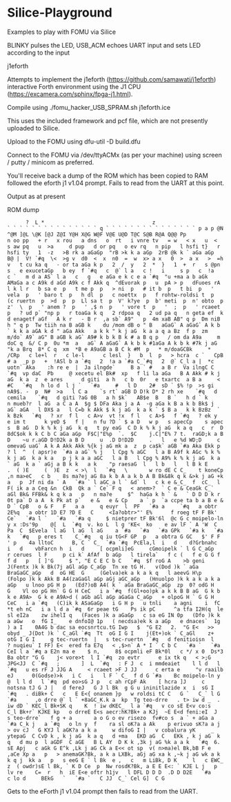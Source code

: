 # Silice-Playground

Examples to play with FOMU via Silice

BLINKY pulses the LED, 
USB_ACM echoes UART input and sets LED according to the input

j1eforth

Attempts to implement the j1eforth (https://github.com/samawati/j1eforth) interactive Forth environment using the J1 CPU (https://excamera.com/sphinx/fpga-j1.html).

Compile using ./fomu_hacker_USB_SPRAM.sh j1eforth.ice

This uses the included framework and pcf file, which are not presently uploaded to Silice.

Upload to the FOMU using dfu-util -D build.dfu


Connect to the FOMU via /dev/ttyACMx (as per your machine) using screen / putty / minicom as preferred.

You'll receive back a dump of the ROM which has been copied to RAM followed the eforth j1 v1.04 prompt. Fails to read from the UART at this point.

Output as at present

ROM dump

          ?  L *                                   z                                                                            ` ` ` ` ` ` ` ` ` ` ` ` ` ` ` q ` ` ` ` ` ` ` ` ` ` ` ` ` ` ` p a p @N ^@M ]@L \@K [@J Z@I Y@H X@G W@F V@E U@D T@C S@B R@A Q@@ Pp                                                                                                                                 n oo pp   + r   x rou   a dns   o  rt   i vnre tv   = w   < x   u  <    s aw pq   u  >a     d pup   d or pq   o ev rq   n pip   l hsfi t}   r hsfi ty   1  -z   >B rk a aGaGp  "rB >k k a aGp  2rB @k k ` aGa aGp  B@ |  V! `#q  \<  >g v  d0  <  x  n0  =  w  x> a x   0  >  a x   >  =h v   t cu ka q   - or ta aGa k p   2  /  y   2  *  }   1  +  r   s @pn   s   e exucetaGp   b ey  f `#q   c  @` l a   c !   i     s p   c  !a   c `   m d a AS` l a   c   g   e aGa e k c e a `#q  "u +ma a b aGk   AMaGa a c A9k d aGd A9k c f Akk q  ^dEvorak p   u  pA > p   dFuoes rA l k l r   b sa e  p   t me p  p   > ni  p   # it b  p   t bi  p   ' vela  p   ' baro t  p   h dl  p   c noettx  p   f rohtw-roldsi t  p  (c ruertn  p  >d  p  p  Ll sa t  p  V' k?ye  p  b' meti  p  n' obto  p  z'  \  p   ' anem ?  p   ' ,$ n  p   ' vore t  p   '  ;  p   ' rcaeet  p   ? ud p` "np p   r toaGa k q   2 rdpoa q   2 ud pa q   n geta ef  k  d enagetf aGf   A k r   - B r  ,a sb` A9"   p  4m xaB AB" q p  Dm niB h " q p  Tw tiih na B aGB k    du /mom dB o " B   aGaG` A aGaG` A k b ` k k a aGA k d " aGa Akk   a k k " k j aG  k a a q a Bz  f p  zm m/do` A9` aG" B aGB k aG` A9# k b k B k # a B q p   / om da A9a     m doC q  &/ C p  0u *m  a   aG` A aGaG` A k b k #1aGa A k b k #7k j aG "k a Brq  8* C q  xm  *B e A9aGB a B C k #M  p   * m/doaGCBk     *  /CRp   c le+l  r   c le-l      c lesl  }   b  l  p   > hcra  c `   CpB # a  _p p   +  !ASl b a `#q   2  !a a `#a C_`#q   2  @` C_l a |  *c uotn` Aka    :h re e  |  Ja ilngde`     B a ` #   a B r  Va ilngC C   `#q  vp daC  Pb     @ xecetu el Bk#  xp   f li la aGa   B A Akk # k j aG  k a  z  e ares      d giti  a h   c b  0r   e txartc  a B a     <  #C   `#q   h lo d  l j `   `#a     #   l D    2#  sD ` $% !p  >s gi nA9$. -  p  N#  >a   l C a    `s rt` aGB D D!k D* 2 rh xe    `#q   d cemila    `#q   d giti ?aG 0B   a h $k`   AB$e  B   B `   h d ` k     n mueb?r  l aG  a C a A  $g $ DFa Aka j a A  -g aGa k B a k b Bk$ j aG` aGA   l DX$ a   l C=b k Akk $ k j aG  k a k ` $ B a   k k BzBz  ` k Bzk   `#q   ? xr  f l   c A>v  vt !x  f l   c A>$   f `#q   ? ek y      e im t      k yeD $   f |   n fu ?D ` $ a D   w p   s apecCp    s apec s  B aG  D k % k j aG  k q   t py eaG  C D k % k j aG  k a q   c  r  D      8dC$ok k k C b C aGa aGp  F$C|"E%p  `.  $C    j.C|"E% 7 t.  raGD;k a B D    ~u r.aGD D!D2k a B D     u  .D D!D2D     .   l   e %d WD;D     c omevaG uaG` A k A Akk Akk %{k j aG mk a  z  p ca$k` aGB `#a Aka Ekk p   ? l  ^  ( apsr)e  `#a a aG` % j   l Cpg % aGC   l a B A9f k AGc % k % k j aG  k a k a   p j k a a aGC   l a B   l Cpg % A9% k % k j aG  k a ` aG  k a ` aGj a B k k   a k    "p raesaG  l   l b   l   l B k E       .  ( )E     (  )E  z  < >\  l   `#q   \       w ro dE C C_    t koneCp   ,n ma>eC   c b    8s ma?ej aG 8a k b A a k b A B Bk&8k q k &>k j aG +k a   p  Jf ni da ` A   `#a ` l aGC_a l ` &d` l   c k e &_C_  f  cC_  l F( ik a a Ceq &n  CkB  Qk a ` Ce` F q   < anem>?  ` C e & CeaGk C_` aGl Bk& FFBk& k q k a   p   n ma?e     $^  haGa k h ` &   ` D D D k r  0t pa` D a A  k Pk at p`   e &   e & Cp    a ` p  `a ccpe ta b a B e & D ` CpB   o & F   F   a a     q euyr  l  PF   `#a a     `#q   a obtr 2E%q   a obtr 1D E7 ?D E   C     <Ia?obtr>"' E%      f roeg tF F Bk' Ce`   `#a l `   `#a   `#a q     $ nietprer tF Bk'6l  @c G c moipelo-ln y x :Ds'9p    @[  L  `#q  v. ko L  l g 'KE<  ko    e av lF ` A 'W  C  Pa  C  $Evela  l aG  l aG  l aG    a `#a   `#a   `#a GPk   `#a k   `#a k   `#q   p eres t    C_`#q   q iu tG<F GP  p   a obtra G GC   $' F F ' p    4a lltoC      B, C ` C_  `#a `#q  PcEla,l  i   d    d?Grbnahc  i   d    vbFarcn h  i   d     [ ocpmli]eG     cGmoipelk ` l G C_aGp   r cerues  l F     p ci k` AfAf  b aGp   l tirela`   f c (   f e G G f     f d   p   [ ]'G     $ ", "E C E C b C   `#q  $f roG A    >b geni   J(Fentx )k k Bk(7j aGl aGp C_aGp  Tn xe tG H.   v(Dod )k ` aGa BraGaGC_aGp   d  oG HE  G     (Gelva)ek a k a k q   l aeevG H\p   (Folpo )k k Akk B A4(zaGaGl aGp aGj aGC_aGp   (Hnuolpo )k k a k a k a aGp   u lnoo pG H p   (Ed?)oB A4( k ` aGa BraGaGC_aGp  zp  0? odG H   G    Vl oo pG Hn` G G H CeC   i a `#q  f(Gl+oo)pk a k k B B aG  G k b k e A9A>  G k e A9A>d ( aGb aGl aGp aGaGa C_aGp   + olpoG H ` G G H CeC   i a `#q   (C)ik k ASaGaGp   i G H p   u tnli    a agni    i  fC      *t eh nC   i a l d a `#q  6r peae tG    Ps ik pC      ^a tfa I2H(q  le sl eI2a    zw ihelI q   (Faces )k a aGaGp   c sa eG IN 0p   (Dfo )k k a aGw   o  fG I_    e dnfoI@ 1p   ( necdsa)ek k a aGp   e dnaces`  1g ) a I    0A4G b dac sa eocsnrtcu.tG Iwp   $  "G E2   2.  "G E<   >> obyd _ J(Dot )k ` C_aGl `#q  Tt  oG I G I    j(Et+)ok ` C_aGl    z+ otG I G I     g tec-ruertn  |   s tec-ruertn  `#q   d fenitioisn  l     ? nuqieu` I FF) E<  ered fa E7q   < ,$>n` A * I ` C b C   `#a `   `#a CeI l a `#q a E2n ma e    $ n,     8$ ocpmli eF Bk*0l   c */ x 0  Ds*3     Ba obtr "G G    j< vore>t  l I `#q  zo evtr      e ix tk q   < >;G JPG<JJ  C `#q   ;       ]  L  `#q   : F J  c  i mmdeaiet    l l d   l `#q   u es rF J JJG A     < rcaeet >F J JJ      c erta e     "v raailb eJ      0(Godse)>k   i C   i   l F ` C_  f d G `#a    Bc moipelo-ln y @  l l d   l `#q  pd eo>sG J p   c ah rCpF Ak    [ hcra ]J     c notsna tJ G J |   d fereJ   G J l Bk  g G u ininitlazide x  i  sG I `#q   . diBk+ C   c   E E<{ onanem }p   w roldsi tC C   G `   C_` l G `#a      ,o drre @` l ` +8aGC_K.k a  kp  Tg teo-drre   . t> iw d _  . iw dD ` KEC_l Bk+SK q    K  ! iw dKEC_  l a `#q   v co sE E<v co:s  C_l Bk+r` KJKE kp   o drreE E<s aecr:hK?Bk+ a KJj  ~E E<d feni:eI  J  s teo-drre`   f g + a       a o G o ev risezo  fv#co s  a ` + aGa a `#a C_k j   a `#q   o ln y  f    ra sl oK?a a Ak    p erivuo sK?a a j     > ov cJ ` G KYJ l aGK?a a k a     w difoG I |   v cobalura yK     _ ytepaG  C CvD k , k j aG  k a q   d +ma   EKD aG  C   EKk , k j aG  k q   d mu p  l aGDF  C aGE   B L AY  D K k ,3k j aG %k a a k   `#q  6.  sE Apj   c aGk G E^k ,Lk j aG Ck a E<< ot sp  v( n>ma)el Bk,bB F e ,aCe Xp a   p   > anemaGK?Bk, a k a LXBk, aGj aG xa k ,~k j aG wk a k k q j  kk a   p   s eeG E ` l Bk  e ,   c   m LiBk, D K   ` l   c EWC_   z  ( owdr)sE l Bk, ` K D Ce  p  Nw rosdK?Bk, a E E E<: ` KJE L j   p  lv re    C=  r   h  iE E<e oftr h1jv   l DFL D D D  .D D D2E   `#a     c lo d     BEkG   `   `#a `   C JJ  C_` Cel G]  C G     
          
Gets to the eForth j1 v1.04 prompt then fails to read from the UART.
